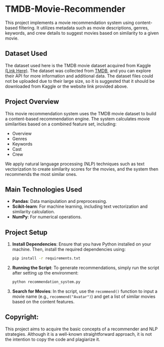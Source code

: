 # TMDB-Movie-Recommender
This project implements a movie recommendation system using content-based filtering. It utilizes metadata such as movie descriptions, genres, keywords, and crew details to suggest movies based on similarity to a given movie.

## Dataset Used
The dataset used here is the TMDB movie dataset acquired from Kaggle [(Link Here)](https://www.kaggle.com/datasets/tmdb/tmdb-movie-metadata).
The dataset was collected from [TMDB](https://www.themoviedb.org/), and you can explore their API for more information and additional data. The dataset files could not be uploaded due to their large size, so it is suggested that it should be downloaded from Kaggle or the website link provided above.

## Project Overview
This movie recommendation system uses the TMDB movie dataset to build a content-based recommendation engine. The system calculates movie similarities based on a combined feature set, including:

- Overview
- Genres
- Keywords
- Cast
- Crew

We apply natural language processing (NLP) techniques such as text vectorization to create similarity scores for the movies, and the system then recommends the most similar ones.
## Main Technologies Used

- **Pandas**: Data manipulation and preprocessing.
- **Scikit-learn**: For machine learning, including text vectorization and similarity calculation.
- **NumPy**: For numerical operations.

## Project Setup

1. **Install Dependencies**:
    Ensure that you have Python installed on your machine. Then, install the required dependencies using:
    ```bash
    pip install -r requirements.txt
    ```

2. **Running the Script**:
    To generate recommendations, simply run the script after setting up the environment:
    ```bash
    python recommendation_system.py
    ```

3. **Search for Movies**:
    In the script, use the `recommend()` function to input a movie name (e.g., `recommend("Avatar")`) and get a list of similar movies based on the content features.

## Copyright:
This project aims to acquire the basic concepts of a recommender and NLP strategies. Although it is a well-known straightforward approach, it is not the intention to copy the code and plagiarize it. 
